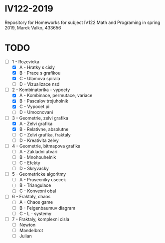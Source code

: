 # IV122-2019
Repository for Homeworks for subject IV122 Math and Programing in spring 2019, Marek Valko, 433656

# TODO
- [ ] 1 - Rozcvicka
  - [X] A - Hratky s cisly
  - [X] B - Prace s grafikou
  - [X] C - Ulamova spirala
  - [ ] D - Vizualizace nsd
- [ ] 2 - Kombinatorika - vypocty
  - [X] A - Kombinace, permutace, variace
  - [X] B - Pascalov trojuholnik
  - [X] C - Vypocet pi
  - [ ] D - Umocnovani
- [ ] 3 - Geometrie, zelvi grafika
  - [X] A - Zelvi grafika
  - [X] B - Relativne, absolutne
  - [ ] C - Zelvi grafika, fraktaly
  - [ ] D - Kreativita zelvy
- [ ] 4 - Geometrie, bitmapova grafika
  - [ ] A - Zakladni utvari
  - [ ] B - Mnohouhelnik
  - [ ] C - Efekty
  - [ ] D - Skryvacky
- [ ] 5 - Geometricke algoritmy
  - [ ] A - Prusecniky usecek
  - [ ] B - Triangulace
  - [ ] C - Konvexni obal
- [ ] 6 - Fraktaly, chaos
  - [ ] A - Chaos game
  - [ ] B - Feigenbaumuv diagram
  - [ ] C - L - systemy
- [ ] 7 - Fraktaly, komplexni cisla
  - [ ] Newton
  - [ ] Mandelbrot
  - [ ] Julian
